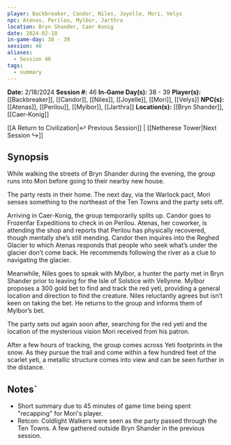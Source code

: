 ```yaml
---
player: Backbreaker, Candor, Niles, Joyelle, Mori, Velys
npc: Atenas, Perilou, Mylbor, Jarthra
location: Bryn Shander, Caer Konig
date: 2024-02-18
in-game-day: 38 - 39
session: 46
aliases:
  - Session 46
tags:
  - summary
---
```


**Date:** 2/18/2024
**Session #:** 46
**In-Game Day(s):** 38 - 39
**Player(s):** [[Backbreaker]], [[Candor]], [[Niles]], [[Joyelle]], [[Mori]], [[Velys]]
**NPC(s):** [[Atenas]], [[Perilou]], [[Mylbor]], [[Jarthra]]
**Location(s):** [[Bryn Shander]], [[Caer-Konig]]

[[A Return to Civilization|↩️ Previous Session]] | [[Netherese Tower|Next Session ↪️]]

## Synopsis
While walking the streets of Bryn Shander during the evening, the group runs into Mori before going to their nearby new house.

The party rests in their home. The next day, via the Warlock pact, Mori senses something to the northeast of the Ten Towns and the party sets off.

Arriving in Caer-Konig, the group temporarily splits up. Candor goes to Frozenfar Expeditions to check in on Perilou. Atenas, her coworker, is attending the shop and reports that Perilou has physically recovered, though mentally she’s still mending. Candor then inquires into the Reghed Glacier to which Atenas responds that people who seek what’s under the glacier don’t come back. He recommends following the river as a clue to navigating the glacier.

Meanwhile, Niles goes to speak with Mylbor, a hunter the party met in Bryn Shander prior to leaving for the Isle of Solstice with Vellynne. Mylbor proposes a 300 gold bet to find and track the red yeti, providing a general location and direction to find the creature. Niles reluctantly agrees but isn’t keen on taking the bet. He returns to the group and informs them of Mylbor’s bet.

The party sets out again soon after, searching for the red yeti and the location of the mysterious vision Mori received from his patron.

After a few hours of tracking, the group comes across Yeti footprints in the snow. As they pursue the trail and come within a few hundred feet of the scarlet yeti, a metallic structure comes into view and can be seen further in the distance.

## Notes`
- Short summary due to 45 minutes of game time being spent "recapping" for Mori's player.
- Retcon: Coldlight Walkers were seen as the party passed through the Ten Towns. A few gathered outside Bryn Shander in the previous session.

